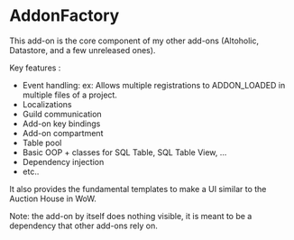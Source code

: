# AddonFactory

This add-on is the core component of my other add-ons (Altoholic, Datastore, and a few unreleased ones).

Key features :

- Event handling: ex: Allows multiple registrations to ADDON_LOADED in multiple files of a project.
- Localizations
- Guild communication
- Add-on key bindings
- Add-on compartment
- Table pool
- Basic OOP + classes for SQL Table, SQL Table View, ...
- Dependency injection
- etc..

It also provides the fundamental templates to make a UI similar to the Auction House in WoW.

Note: the add-on by itself does nothing visible, it is meant to be a dependency that other add-ons rely on.
